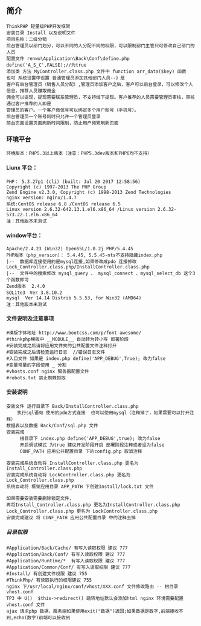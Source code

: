 ﻿## 简介
    ThinkPHP 轻量级PHP开发框架 
    安装目录 Install 以及说明文件
    项目名称：二级分销
    后台管理员以部门划分，可以不同的人分配不同的权限，可以限制部门主管只可修改自己部门的人员
    配置文件 renwu\Application\Back\Conf\define.php   define('A_S_C',FALSE);//为true
    添加类 方法 MyController.class.php 文件中 function arr_data($key) 函数
    也可 系统设置中设置 普通管理员添加其他部门人员--》是
	客户有后台管理员（销售人员分配）,管理员添加客户之后，客户可以前台登录，可以修改个人信息，推荐人员赚取佣金
	佣金可以提现，提现需要联系管理员，不支持线下提现。客户推荐的人员需要管理员审核，审核通过客户推荐的人即是
	管理员的客户。一个客户微信号可以绑定多个用户账号（手机号）。
	后台管理员一个账号同时只允许一个管理员登录
	前台页面设置页面刷新时间限制，防止用户频繁刷新页面

### 环境平台
    环境版本：PHP5.3以上版本（注意：PHP5.3dev版本和PHP6均不支持）

#### Liunx 平台：
    PHP： 5.3.27p1 (cli) (built: Jul 20 2017 12:58:56) 
    Copyright (c) 1997-2013 The PHP Group
    Zend Engine v2.3.0, Copyright (c) 1998-2013 Zend Technologies
    nginx version: nginx/1.4.7
    系统:CentOS release 6.8 /CentOS release 6.5
    Linux version 2.6.32-642.13.1.el6.x86_64 /Linux version 2.6.32-573.22.1.el6.x86_64 
    注：其他版本未测试

#### window平台：
    Apache/2.4.23 (Win32) OpenSSL/1.0.2j PHP/5.4.45
    PHP版本（php_version）：	5.4.45, 5.5.45-nts不支持隐藏index.php
    |--  数据库连接使用的是mysql连接,如果修改成pdo 连接修改 Lock_Controller.class.php/InstallController.class.php
    |--  文件中的搜索修改 mysql_query 、 mysql_connect 、mysql_select_db 这个3个函数即可
    Zend版本	2.4.0
    SQLite3　Ver 3.8.10.2
    mysql  Ver 14.14 Distrib 5.5.53, for Win32 (AMD64)
    注：其他版本未测试

#### 文件说明及注意事项
    #模板字体地址 http://www.bootcss.com/p/font-awesome/
    #thinkphp模板中 __MODULE__ 自动转为转小写 部署阶段
    #安装完成之后请将应用文件夹的公共配置文件注释打开
    #安装完成之后请检查运行日志  //错误日志文件
    #入口文件 如果是 index.php define('APP_DEBUG',True); 改为false
    #变量常量的字段使用 _ 分割
    #vhosts.conf nginx 服务器配置文件
    #robots.txt 禁止蜘蛛抓取

#### 安装说明
	安装文件 运行目录下 Back/InstallController.class.php 
		执行sql语句 使用的pdo方式连接  也可以使用mysql（注释掉了，如果需要可以打开注释）
	数据表以及数据 Back/Conf/sql.php 文件
	安装完成
         根目录下 index.php define('APP_DEBUG',true); 改为false
         开启调试模式 为true 建议开发阶段开启 部署阶段注释或者设为false
         CONF_PATH 应用公共配置目录 下的config.php 取消注释

	安装完成系统自动将 InstallController.class.php 更名为 Install_Controller.class.php
	安装完成系统自动将 LockController.class.php 更名为 Lock_Controller.class.php
	系统自动将 框架应用目录 APP_PATH 下创建Install/lock.txt 文件

	如果需要安装需要删除锁定文件，
	再将Install_Controller.class.php 更名为InstallController.class.php
 	Lock_Controller.class.php 更名为 LockController.class.php
	安装完成建议 将 CONF_PATH 应用公共配置目录 中的注释去掉

##### 目录权限
	#Application/Back/Cache/ 有写入读取权限 建议 777
	#Application/Back/Conf/ 有写入读取权限 建议 777
	#Application/Runtime/*  有写入读取权限 建议 777
	#Application/Common/Conf/ 有写入读取权限 建议 777
	#Install/ 有创建文件权限 建议 755
	#ThinkPhp/ 有读取执行的权限建议 755
	nginx 下/usr/local/nginx/conf/vhost/XXX.conf 文件修改路由 -- 根目录 vhost.conf
	TP3 中 U()  $this->redirect() 跳转地址默认会添加html nginx 环境需要配置 vhost.conf 文件
    ajax 请求php 数据，服务端如果使用exit("数据")返回;如果数据是数字,前端接收不到,echo(数字)前端可以接收到